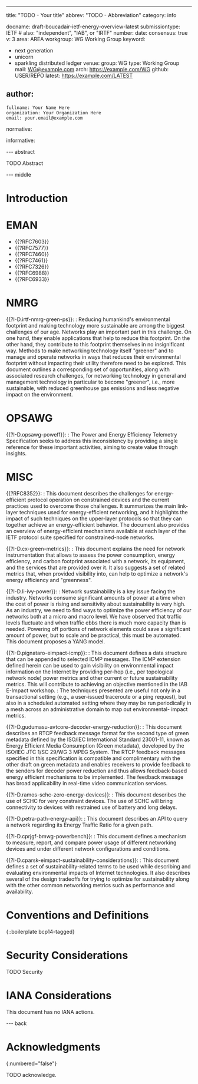 ---
title: "TODO - Your title"
abbrev: "TODO - Abbreviation"
category: info

docname: draft-boucadair-ietf-energy-overview-latest
submissiontype: IETF  # also: "independent", "IAB", or "IRTF"
number:
date:
consensus: true
v: 3
area: AREA
workgroup: WG Working Group
keyword:
 - next generation
 - unicorn
 - sparkling distributed ledger
venue:
  group: WG
  type: Working Group
  mail: WG@example.com
  arch: https://example.com/WG
  github: USER/REPO
  latest: https://example.com/LATEST

author:
 -
    fullname: Your Name Here
    organization: Your Organization Here
    email: your.email@example.com

normative:

informative:


--- abstract

TODO Abstract


--- middle

# Introduction

# EMAN

* {{?RFC7603}}
* {{?RFC7577}}
* {{?RFC7460}}
* {{?RFC7461}}
* {{?RFC7326}}
* {{?RFC6988}}
* {{?RFC6933}}

# NMRG

{{?I-D.irtf-nmrg-green-ps}}:
: Reducing humankind's environmental footprint and making technology
   more sustainable are among the biggest challenges of our age.
   Networks play an important part in this challenge.  On one hand, they
   enable applications that help to reduce this footprint.  On the other
   hand, they contribute to this footprint themselves in no
   insignificant way.  Methods to make networking technology itself
   "greener" and to manage and operate networks in ways that reduces
   their environmental footprint without impacting their utility
   therefore need to be explored.  This document outlines a
   corresponding set of opportunities, along with associated research
   challenges, for networking technology in general and management
   technology in particular to become "greener", i.e., more sustainable,
   with reduced greenhouse gas emissions and less negative impact on the
   environment. 


# OPSAWG

{{?I-D.opsawg-poweff}}:
: The Power and Energy Efficiency Telemetry Specification seeks to
   address this inconsistency by providing a single reference for these
   important activities, aiming to create value through insights.



# MISC

{{?RFC8352}}:
: This document describes the challenges for energy-efficient protocol
   operation on constrained devices and the current practices used to
   overcome those challenges.  It summarizes the main link-layer
   techniques used for energy-efficient networking, and it highlights
   the impact of such techniques on the upper-layer protocols so that
   they can together achieve an energy-efficient behavior.  The document
   also provides an overview of energy-efficient mechanisms available at
   each layer of the IETF protocol suite specified for constrained-node
   networks.

{{?I-D.cx-green-metrics}}:
: This document explains the need for network instrumentation that allows to assess the power consumption, energy efficiency, and carbon footprint associated with a network, its equipment, and the services that are provided over it. It also suggests a set of related metrics that, when provided visibility into, can help to optimize a network's energy efficiency and "greenness".

{{?I-D.li-ivy-power}}:
: Network sustainability is a key issue facing the industry.  Networks
   consume significant amounts of power at a time when the cost of power
   is rising and sensitivity about sustainability is very high.  As an
   industry, we need to find ways to optimize the power efficiency of
   our networks both at a micro and macro level.  We have observed that
   traffic levels fluctuate and when traffic ebbs there is much more
   capacity than is needed.  Powering off portions of network elements
   could save a significant amount of power, but to scale and be
   practical, this must be automated. This document proposes a YANG model.

 {{?I-D.pignataro-eimpact-icmp}}:
 : This document defines a data structure that can be appended to
   selected ICMP messages.  The ICMP extension defined herein can be
   used to gain visibility on environmental impact information on the
   Internet by providing per-hop (i.e., per topological network node)
   power metrics and other current or future sustainability metrics.
   This will contribute to achieving an objective mentioned in the IAB
   E-Impact workshop.
: The techniques presented are useful not only in a transactional
   setting (e.g., a user-issued traceroute or a ping request), but also
   in a scheduled automated setting where they may be run periodically
   in a mesh across an administrative domain to map out environmental-
   impact metrics.

{{?I-D.gudumasu-avtcore-decoder-energy-reduction}}:
: This document describes an RTCP feedback message format for the second type of green metadata defined by the ISO/IEC International Standard 23001-11, known as Energy Efficient Media Consumption (Green metadata), developed by the ISO/IEC JTC 1/SC 29/WG 3 MPEG System. The RTCP feedback messages specified in this specification is compatible and complimentary with the other draft on green metadata and enables receivers to provide feedback to the senders for decoder power reduction and thus allows feedback-based energy efficient mechanisms to be implemented. The feedback message has broad applicability in real-time video communication services.

{{?I-D.ramos-schc-zero-energy-devices}}:
: This document describes the use of SCHC for very constraint devices.
   The use of SCHC will bring connectivity to devices with restrained
   use of battery and long delays.

 {{?I-D.petra-path-energy-api}}:
 : This document describes an API to query a network regarding its
   Energy Traffic Ratio for a given path.

{{?I-D.cprjgf-bmwg-powerbench}}:
: This document defines a mechanism to measure, report, and
   compare power usage of different networking devices and under
   different network configurations and conditions.

{{?I-D.cparsk-eimpact-sustainability-considerations}}:
: This document defines a set of sustainability-related terms to be
   used while describing and evaluating environmental impacts of
   Internet technologies.  It also describes several of the design
   tradeoffs for trying to optimize for sustainability along with the
   other common networking metrics such as performance and availability.

# Conventions and Definitions

{::boilerplate bcp14-tagged}


# Security Considerations

TODO Security


# IANA Considerations

This document has no IANA actions.


--- back

# Acknowledgments
{:numbered="false"}

TODO acknowledge.
